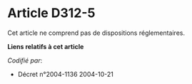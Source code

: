 # Article D312-5

Cet article ne comprend pas de dispositions réglementaires.

**Liens relatifs à cet article**

_Codifié par_:

  - Décret n°2004-1136 2004-10-21
